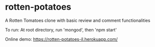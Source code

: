 # rotten-potatoes
A Rotten Tomatoes clone with basic review and comment functionalities

To run: At root directory, run 'mongod', then 'npm start'

Online demo: https://rotten-potatoes-il.herokuapp.com/
